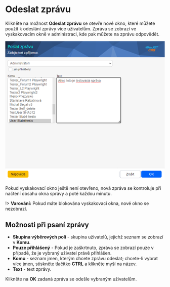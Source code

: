 # Odeslat zprávu

Klikněte na možnost **Odeslat zprávu** se otevře nové okno, které můžete použít k odeslání zprávy více uživatelům. Zpráva se zobrazí ve vyskakovacím okně v administraci, kde pak můžete na zprávu odpovědět.

![](send-message.png)

Pokud vyskakovací okno ještě není otevřeno, nová zpráva se kontroluje při načtení obsahu okna správy a poté každou minutu.

!> **Varování:** Pokud máte blokována vyskakovací okna, nové okno se nezobrazí.

## Možnosti při psaní zprávy

- **Skupina výběrových polí** - skupina uživatelů, jejichž seznam se zobrazí v **Komu**.
- **Pouze přihlášený** - Pokud je zaškrtnuto, zpráva se zobrazí pouze v případě, že je vybraný uživatel právě přihlášen.
- **Komu** - seznam jmen, kterým chcete zprávu odeslat; chcete-li vybrat více jmen, stiskněte tlačítko **CTRL** a klikněte myší na název.
- **Text** - text zprávy.

Klikněte na **OK** zadaná zpráva se odešle vybraným uživatelům.
